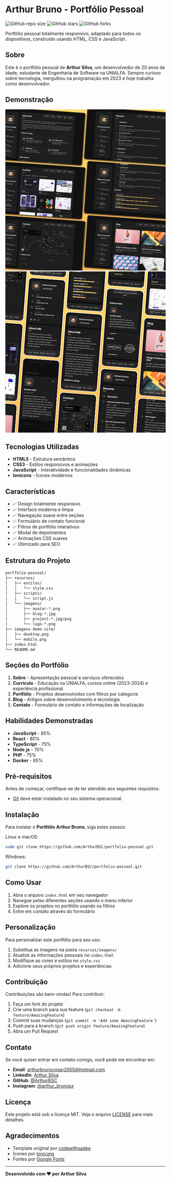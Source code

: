 # Arthur Bruno - Portfólio Pessoal

![GitHub repo size](https://img.shields.io/github/repo-size/arthurbruno/portfolio-pessoal)
![GitHub stars](https://img.shields.io/github/stars/arthurbruno/portfolio-pessoal?style=social)
![GitHub forks](https://img.shields.io/github/forks/arthurbruno/portfolio-pessoal?style=social)

Portfólio pessoal totalmente responsivo, adaptado para todos os dispositivos, construído usando HTML, CSS e JavaScript.

## Sobre

Este é o portfólio pessoal de **Arthur Silva**, um desenvolvedor de 20 anos de idade, estudante de Engenharia de Software na UNIALFA. Sempre curioso sobre tecnologia, mergulhou na programação em 2023 e hoje trabalha como desenvolvedor.

## Demonstração

![Portfólio Desktop Demo](./imagens-demo-site/desktop.png "Demonstração Desktop")
![Portfólio Mobile Demo](./imagens-demo-site/mobile.png "Demonstração Mobile")

## Tecnologias Utilizadas

- **HTML5** - Estrutura semântica
- **CSS3** - Estilos responsivos e animações
- **JavaScript** - Interatividade e funcionalidades dinâmicas
- **Ionicons** - Ícones modernos

## Características

- ✅ Design totalmente responsivo
- ✅ Interface moderna e limpa
- ✅ Navegação suave entre seções
- ✅ Formulário de contato funcional
- ✅ Filtros de portfólio interativos
- ✅ Modal de depoimentos
- ✅ Animações CSS suaves
- ✅ Otimizado para SEO

## Estrutura do Projeto

```
portfolio-pessoal/
├── recursos/
│   ├── estilos/
│   │   └── style.css
│   ├── scripts/
│   │   └── script.js
│   └── imagens/
│       ├── avatar-*.png
│       ├── blog-*.jpg
│       ├── project-*.jpg/png
│       └── logo-*.png
├── imagens-demo-site/
│   ├── desktop.png
│   └── mobile.png
├── index.html
└── README.md
```

## Seções do Portfólio

1. **Sobre** - Apresentação pessoal e serviços oferecidos
2. **Currículo** - Educação na UNIALFA, cursos online (2023-2024) e experiência profissional
3. **Portfólio** - Projetos desenvolvidos com filtros por categoria
4. **Blog** - Artigos sobre desenvolvimento e tecnologia
5. **Contato** - Formulário de contato e informações de localização

## Habilidades Demonstradas

- **JavaScript** - 85%
- **React** - 80%
- **TypeScript** - 75%
- **Node.js** - 70%
- **PHP** - 75%
- **Docker** - 65%

## Pré-requisitos

Antes de começar, certifique-se de ter atendido aos seguintes requisitos:

* [Git](https://git-scm.com/downloads "Download Git") deve estar instalado no seu sistema operacional.

## Instalação

Para instalar o **Portfólio Arthur Bruno**, siga estes passos:

Linux e macOS:

```bash
sudo git clone https://github.com/ArthurBSC/portfolio-pessoal.git
```

Windows:

```bash
git clone https://github.com/ArthurBSC/portfolio-pessoal.git
```

## Como Usar

1. Abra o arquivo `index.html` em seu navegador
2. Navegue pelas diferentes seções usando o menu inferior
3. Explore os projetos no portfólio usando os filtros
4. Entre em contato através do formulário

## Personalização

Para personalizar este portfólio para seu uso:

1. Substitua as imagens na pasta `recursos/imagens/`
2. Atualize as informações pessoais no `index.html`
3. Modifique as cores e estilos no `style.css`
4. Adicione seus próprios projetos e experiências

## Contribuição

Contribuições são bem-vindas! Para contribuir:

1. Faça um fork do projeto
2. Crie uma branch para sua feature (`git checkout -b feature/AmazingFeature`)
3. Commit suas mudanças (`git commit -m 'Add some AmazingFeature'`)
4. Push para a branch (`git push origin feature/AmazingFeature`)
5. Abra um Pull Request

## Contato

Se você quiser entrar em contato comigo, você pode me encontrar em:

- **Email**: arthurbrunocesar2005@hotmail.com
- **LinkedIn**: [Arthur Silva](https://www.linkedin.com/in/arthur-brun0)
- **GitHub**: [@ArthurBSC](https://github.com/ArthurBSC)
- **Instagram**: [@arthur_brunosx](https://www.instagram.com/arthur_brunosx)

## Licença

Este projeto está sob a licença MIT. Veja o arquivo [LICENSE](LICENSE) para mais detalhes.

## Agradecimentos

- Template original por [codewithsadee](https://github.com/codewithsadee)
- Ícones por [Ionicons](https://ionic.io/ionicons)
- Fontes por [Google Fonts](https://fonts.google.com)

---

**Desenvolvido com ❤️ por Arthur Silva**